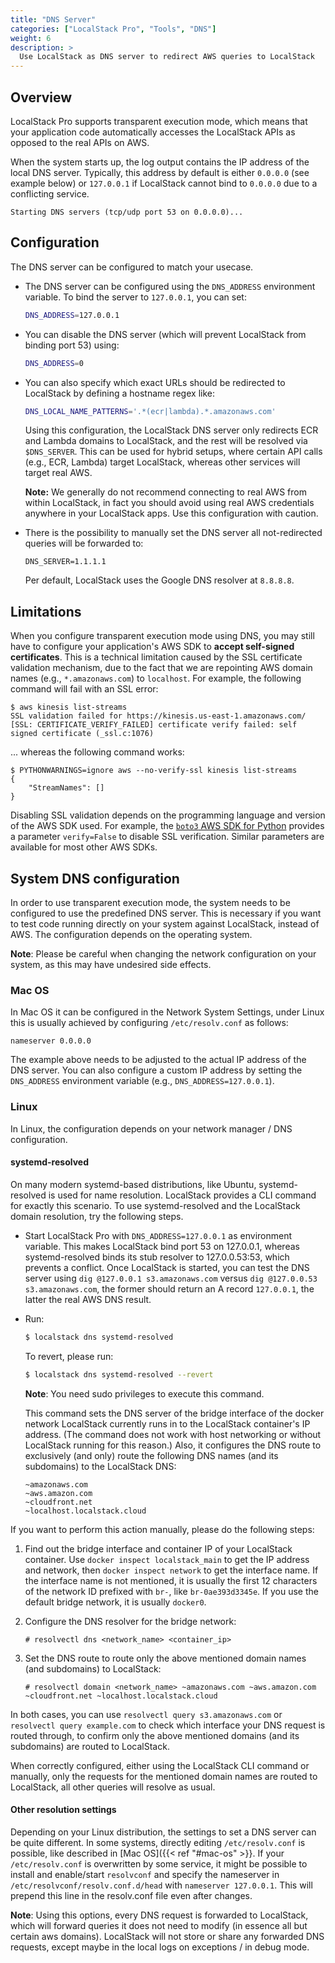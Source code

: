 ```yaml
---
title: "DNS Server"
categories: ["LocalStack Pro", "Tools", "DNS"]
weight: 6
description: >
  Use LocalStack as DNS server to redirect AWS queries to LocalStack
---
```


## Overview

LocalStack Pro supports transparent execution mode, which means that your application code automatically accesses the LocalStack APIs as opposed to the real APIs on AWS.

When the system starts up, the log output contains the IP address of the local DNS server. Typically, this address by default is either `0.0.0.0` (see example below) or `127.0.0.1` if LocalStack cannot bind to `0.0.0.0` due to a conflicting service.
```
Starting DNS servers (tcp/udp port 53 on 0.0.0.0)...
```

## Configuration

The DNS server can be configured to match your usecase.

* The DNS server can be configured using the `DNS_ADDRESS` environment variable.
    To bind the server to `127.0.0.1`, you can set:

    ```bash
    DNS_ADDRESS=127.0.0.1
    ```

* You can disable the DNS server (which will prevent LocalStack from binding port 53) using:

    ```bash
    DNS_ADDRESS=0
    ```

* You can also specify which exact URLs should be redirected to LocalStack by defining a hostname regex like:

    ```bash
    DNS_LOCAL_NAME_PATTERNS='.*(ecr|lambda).*.amazonaws.com'
    ```

    Using this configuration, the LocalStack DNS server only redirects ECR and Lambda domains to LocalStack, and the rest will be resolved via `$DNS_SERVER`. This can be used for hybrid setups, where certain API calls (e.g., ECR, Lambda) target LocalStack, whereas other services will target real AWS.

    **Note:** We generally do not recommend connecting to real AWS from within LocalStack, in fact you should avoid using real AWS credentials anywhere in your LocalStack apps. Use this configuration with caution.

* There is the possibility to manually set the DNS server all not-redirected queries will be forwarded to:

    ```
    DNS_SERVER=1.1.1.1
    ```

    Per default, LocalStack uses the Google DNS resolver at `8.8.8.8`.

## Limitations

When you configure transparent execution mode using DNS, you may still have to configure your application's AWS SDK to **accept self-signed certificates**. This is a technical limitation caused by the SSL certificate validation mechanism, due to the fact that we are repointing AWS domain names (e.g., `*.amazonaws.com`) to `localhost`. For example, the following command will fail with an SSL error:
```
$ aws kinesis list-streams
SSL validation failed for https://kinesis.us-east-1.amazonaws.com/ [SSL: CERTIFICATE_VERIFY_FAILED] certificate verify failed: self signed certificate (_ssl.c:1076)
```
... whereas the following command works:
```
$ PYTHONWARNINGS=ignore aws --no-verify-ssl kinesis list-streams
{
    "StreamNames": []
}
```
Disabling SSL validation depends on the programming language and version of the AWS SDK used. For example, the [`boto3` AWS SDK for Python](https://boto3.amazonaws.com/v1/documentation/api/latest/reference/core/session.html#boto3.session.Session.client) provides a parameter `verify=False` to disable SSL verification. Similar parameters are available for most other AWS SDKs.

## System DNS configuration

In order to use transparent execution mode, the system needs to be configured to use the predefined DNS server.
This is necessary if you want to test code running directly on your system against LocalStack, instead of AWS.
The configuration depends on the operating system.

**Note**: Please be careful when changing the network configuration on your system, as this may have undesired side effects.

### Mac OS

In Mac OS it can be configured in the Network System Settings, under Linux this is usually achieved by configuring `/etc/resolv.conf` as follows:
```
nameserver 0.0.0.0
```
The example above needs to be adjusted to the actual IP address of the DNS server. You can also configure a custom IP address by setting the `DNS_ADDRESS` environment variable (e.g., `DNS_ADDRESS=127.0.0.1`).

### Linux

In Linux, the configuration depends on your network manager / DNS configuration.

#### systemd-resolved

On many modern systemd-based distributions, like Ubuntu, systemd-resolved is used for name resolution.
LocalStack provides a CLI command for exactly this scenario.
To use systemd-resolved and the LocalStack domain resolution, try the following steps.

* Start LocalStack Pro with `DNS_ADDRESS=127.0.0.1` as environment variable.
This makes LocalStack bind port 53 on 127.0.0.1, whereas systemd-resolved binds its stub resolver to 127.0.0.53:53, which prevents a conflict.
Once LocalStack is started, you can test the DNS server using `dig @127.0.0.1 s3.amazonaws.com` versus `dig @127.0.0.53 s3.amazonaws.com`, the former should return an A record `127.0.0.1`, the latter the real AWS DNS result.

* Run:
    ```bash
    $ localstack dns systemd-resolved
    ```

    To revert, please run:
    ```bash
    $ localstack dns systemd-resolved --revert
    ```

    **Note**: You need sudo privileges to execute this command.

    This command sets the DNS server of the bridge interface of the docker network LocalStack currently runs in to the LocalStack container's IP address.
    (The command does not work with host networking or without LocalStack running for this reason.)
    Also, it configures the DNS route to exclusively (and only) route the following DNS names (and its subdomains) to the LocalStack DNS:

    ```
    ~amazonaws.com
    ~aws.amazon.com
    ~cloudfront.net
    ~localhost.localstack.cloud
    ```

If you want to perform this action manually, please do the following steps:

1. Find out the bridge interface and container IP of your LocalStack container.
Use `docker inspect localstack_main` to get the IP address and network, then `docker inspect network` to get the interface name.
If the interface name is not mentioned, it is usually the first 12 characters of the network ID prefixed with `br-`, like `br-0ae393d3345e`.
If you use the default bridge network, it is usually `docker0`.

2. Configure the DNS resolver for the bridge network:
    ```
    # resolvectl dns <network_name> <container_ip>
    ```

3. Set the DNS route to route only the above mentioned domain names (and subdomains) to LocalStack:
    ```
    # resolvectl domain <network_name> ~amazonaws.com ~aws.amazon.com ~cloudfront.net ~localhost.localstack.cloud
    ```

In both cases, you can use `resolvectl query s3.amazonaws.com` or `resolvectl query example.com` to check which interface your DNS request is routed through, to confirm only the above mentioned domains (and its subdomains) are routed to LocalStack.

When correctly configured, either using the LocalStack CLI command or manually, only the requests for the mentioned domain names are routed to LocalStack, all other queries will resolve as usual.

#### Other resolution settings

Depending on your Linux distribution, the settings to set a DNS server can be quite different.
In some systems, directly editing `/etc/resolv.conf` is possible, like described in [Mac OS]({{< ref "#mac-os" >}}.
If your `/etc/resolv.conf` is overwritten by some service, it might be possible to install and enable/start `resolvconf` and specify the nameserver in `/etc/resolvconf/resolv.conf.d/head` with `nameserver 127.0.0.1`.
This will prepend this line in the resolv.conf file even after changes.

**Note**: Using this options, every DNS request is forwarded to LocalStack, which will forward queries it does not need to modify (in essence all but certain aws domains).
LocalStack will not store or share any forwarded DNS requests, except maybe in the local logs on exceptions / in debug mode.
